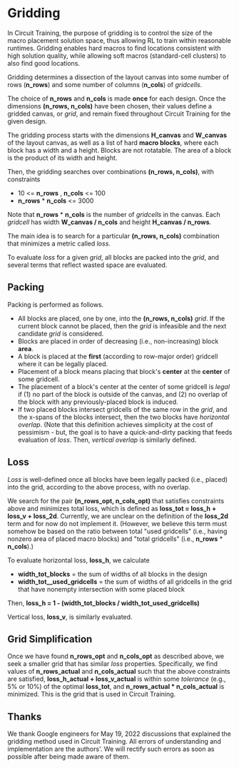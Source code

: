# Gridding

In Circuit Training, the purpose of gridding is to control the size of the macro placement solution space, thus allowing RL to train within reasonable
runtimes. Gridding enables hard macros to find locations consistent with high solution quality, while allowing soft macros (standard-cell clusters) to also find good locations.

Gridding determines a dissection of the layout canvas into some number of rows (**n_rows**) and some number of columns (**n_cols**) of _gridcells_.

The choice of **n_rows** and **n_cols** is made **once** for each design.  Once the dimensions **(n_rows, n_cols)** have been chosen, their values define a gridded canvas, or _grid_, and remain fixed throughout Circuit Training for the given design.

The gridding process starts with the dimensions **H_canvas** and **W_canvas** of the layout canvas, as well as a list of hard **macro blocks**, where each block has a width and a height. Blocks are not rotatable. The area of a block is the product of its width and height. 

Then, the gridding searches over combinations **(n_rows, n_cols)**, with constraints
- 10 <= **n_rows** , **n_cols** <= 100
- **n_rows** * **n_cols** <= 3000   

Note that **n_rows** * **n_cols** is the number of _gridcells_ in the canvas. Each _gridcell_ has width **W_canvas / n_cols** and height **H_canvas / n_rows**.

The main idea is to search for a particular **(n_rows, n_cols)** combination that minimizes a metric called _loss_.

To evaluate _loss_ for a given _grid_, all blocks are packed into the _grid_, and several terms that reflect wasted space are evaluated. 

## Packing

Packing is performed as follows.
- All blocks are placed, one by one, into the **(n_rows, n_cols)** _grid_.  If the current block cannot be placed, then the _grid_ is infeasible and the next candidate _grid_ is considered.
- Blocks are placed in order of decreasing (i.e., non-increasing) block **area**.
- A block is placed at the **first** (according to row-major order) gridcell where it can be legally placed.
- Placement of a block means placing that block's **center** at the **center** of some gridcell.
- The placement of a block's center at the center of some gridcell is _legal_ if (1) no part of the block is outside of the canvas, and (2) no overlap of the block with any previously-placed block is induced. 
- If two placed blocks intersect gridcells of the same row in the _grid_, and the x-spans of the blocks intersect, then the two blocks have _horizontal overlap_. (Note that this definition achieves simplicity at the cost of pessimism - but, the goal is to have a quick-and-dirty packing that feeds evaluation of _loss_. Then, _vertical overlap_ is similarly defined.

## Loss

_Loss_ is well-defined once all blocks have been legally packed (i.e., placed) into the grid, according to the above process, with no overlap.   

We search for the pair **(n_rows_opt, n_cols_opt)** that satisfies constraints above and minimizes total loss, which is defined as **loss_tot = loss_h + loss_v + loss_2d**. Currently, we are unclear on the definition of the **loss_2d** term and for now do not implement it. (However, we believe this term must somehow be based on the ratio between total "used gridcells" (i.e., having nonzero area of placed macro blocks) and "total gridcells" (i.e., **n_rows** * **n_cols**).)

To evaluate horizontal loss, **loss_h**, we calculate
- **width_tot_blocks** = the sum of widths of all blocks in the design 
- **width_tot__used_gridcells** = the sum of widths of all gridcells in the grid that have nonempty intersection with some placed block

Then, **loss_h = 1 - (width_tot_blocks / width_tot_used_gridcells)**

Vertical loss, **loss_v**, is similarly evaluated.

## Grid Simplification

Once we have found **n_rows_opt** and **n_cols_opt** as described above, we seek a smaller grid that has similar _loss_ properties.
Specifically, we find  values of **n_rows_actual** and **n_cols_actual** such that the above constraints are satisfied, **loss_h_actual + loss_v_actual** is within some _tolerance_ (e.g., 5% or 10%) of the optimal **loss_tot**, and **n_rows_actual * n_cols_actual** is minimized.  This is the grid that is used in Circuit Training.

## Thanks
We thank Google engineers for May 19, 2022 discussions that explained the gridding method used in Circuit Training.
All errors of understanding and implementation are the authors'. We will rectify such errors as soon as possible after being made aware of them.

